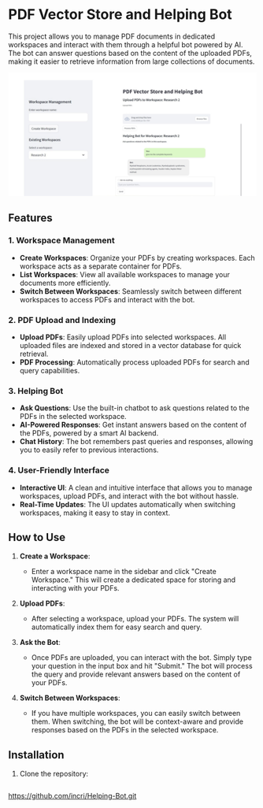 # PDF Vector Store and Helping Bot

This project allows you to manage PDF documents in dedicated workspaces and interact with them through a helpful bot powered by AI. The bot can answer questions based on the content of the uploaded PDFs, making it easier to retrieve information from large collections of documents.

![Main Page Image](./image.jpg)

## Features

### 1. **Workspace Management**
   - **Create Workspaces**: Organize your PDFs by creating workspaces. Each workspace acts as a separate container for PDFs.
   - **List Workspaces**: View all available workspaces to manage your documents more efficiently.
   - **Switch Between Workspaces**: Seamlessly switch between different workspaces to access PDFs and interact with the bot.

### 2. **PDF Upload and Indexing**
   - **Upload PDFs**: Easily upload PDFs into selected workspaces. All uploaded files are indexed and stored in a vector database for quick retrieval.
   - **PDF Processing**: Automatically process uploaded PDFs for search and query capabilities.

### 3. **Helping Bot**
   - **Ask Questions**: Use the built-in chatbot to ask questions related to the PDFs in the selected workspace.
   - **AI-Powered Responses**: Get instant answers based on the content of the PDFs, powered by a smart AI backend.
   - **Chat History**: The bot remembers past queries and responses, allowing you to easily refer to previous interactions.

### 4. **User-Friendly Interface**
   - **Interactive UI**: A clean and intuitive interface that allows you to manage workspaces, upload PDFs, and interact with the bot without hassle.
   - **Real-Time Updates**: The UI updates automatically when switching workspaces, making it easy to stay in context.

## How to Use

1. **Create a Workspace**: 
   - Enter a workspace name in the sidebar and click "Create Workspace." This will create a dedicated space for storing and interacting with your PDFs.

2. **Upload PDFs**: 
   - After selecting a workspace, upload your PDFs. The system will automatically index them for easy search and query.

3. **Ask the Bot**: 
   - Once PDFs are uploaded, you can interact with the bot. Simply type your question in the input box and hit "Submit." The bot will process the query and provide relevant answers based on the content of your PDFs.

4. **Switch Between Workspaces**: 
   - If you have multiple workspaces, you can easily switch between them. When switching, the bot will be context-aware and provide responses based on the PDFs in the selected workspace.

## Installation

1. Clone the repository:
   ```bash
  https://github.com/incri/Helping-Bot.git
